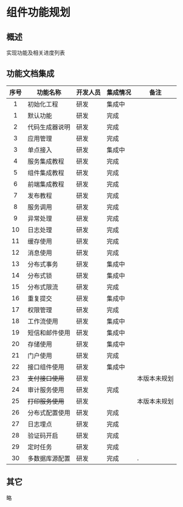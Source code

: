 # 组件功能规划

## 概述

实现功能及相关进度列表

## 功能文档集成

| 序号 | 功能名称         | 开发人员 | 集成情况 | 备注         |
| :--: | ---------------- | -------- | -------- | ------------ |
|  1   | 初始化工程       | 研发     | 集成中   |              |
|  1   | 默认功能         | 研发     | 完成     |              |
|  2   | 代码生成器说明   | 研发     | 完成     |              |
|  3   | 应用管理         | 研发     | 完成     |              |
|  3   | 单点接入         | 研发     | 集成中   |              |
|  4   | 服务集成教程     | 研发     | 完成     |              |
|  5   | 组件集成教程     | 研发     | 完成     |              |
|  6   | 前端集成教程     | 研发     | 完成     |              |
|  7   | 发布教程         | 研发     | 完成     |              |
|  8   | 服务调用         | 研发     | 完成     |              |
|  9   | 异常处理         | 研发     | 完成     |              |
|  10  | 日志处理         | 研发     | 完成     |              |
|  11  | 缓存使用         | 研发     | 完成     |              |
|  12  | 消息使用         | 研发     | 完成     |              |
|  13  | 分布式事务       | 研发     | 集成中   |              |
|  14  | 分布式锁         | 研发     | 集成中   |              |
|  15  | 分布式限流       | 研发     | 完成     |              |
|  16  | 重复提交         | 研发     | 集成中   |              |
|  17  | 权限管理         | 研发     | 完成     |              |
|  18  | 工作流使用       | 研发     | 集成中   |              |
|  19  | 短信和邮件使用   | 研发     | 集成中   |              |
|  20  | 存储使用         | 研发     | 集成中   |              |
|  21  | 门户使用         | 研发     | 完成     |              |
|  22  | 接口组件使用     | 研发     | 集成中   |              |
|  23  | ~~支付接口使用~~ | 研发     |          | 本版本未规划 |
|  24  | 审计服务使用     | 研发     | 完成     |              |
|  25  | ~~打印服务使用~~ | 研发     |          | 本版本未规划 |
|  26  | 分布式配置使用   | 研发     | 完成     |              |
|  27  | 日志埋点         | 研发     | 完成     |              |
|  28  | 验证码开启       | 研发     | 完成     |              |
|  29  | 定时任务         | 研发     | 完成     |              |
|  30  | 多数据库源配置   | 研发     | 完成     | .            |

## 其它

略
